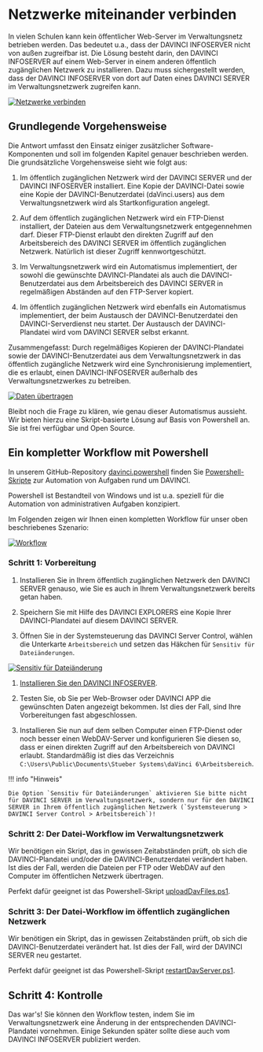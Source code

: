 # Netzwerke miteinander verbinden

In vielen Schulen kann kein öffentlicher Web-Server im Verwaltungsnetz betrieben werden. Das bedeutet u.a., dass der DAVINCI INFOSERVER nicht von außen zugreifbar ist. Die Lösung besteht darin, den DAVINCI INFOSERVER auf einem Web-Server in einem anderen öffentlich zugänglichen Netzwerk zu installieren. Dazu muss sichergestellt werden, dass der DAVINCI INFOSERVER von dort auf Daten eines DAVINCI SERVER im Verwaltungsnetzwerk zugreifen kann.

[![Netzwerke verbinden][1]][1] 

## Grundlegende Vorgehensweise

Die Antwort umfasst den Einsatz einiger zusätzlicher Software-Komponenten und soll im folgenden Kapitel genauer beschrieben werden. Die grundsätzliche Vorgehensweise sieht wie folgt aus:

1. Im öffentlich zugänglichen Netzwerk wird der DAVINCI SERVER und der DAVINCI INFOSERVER installiert. Eine Kopie der DAVINCI-Datei sowie eine Kopie der DAVINCI-Benutzerdatei (daVinci.users) aus dem Verwaltungsnetzwerk wird als Startkonfiguration angelegt.

2. Auf dem öffentlich zugänglichen Netzwerk wird ein FTP-Dienst installiert, der Dateien aus dem Verwaltungsnetzwerk entgegennehmen darf. Dieser FTP-Dienst erlaubt den direkten Zugriff auf den Arbeitsbereich des DAVINCI SERVER im öffentlich zugänglichen Netzwerk. Natürlich ist dieser Zugriff kennwortgeschützt.

3. Im Verwaltungsnetzwerk wird ein Automatismus implementiert, der sowohl die gewünschte DAVINCI-Plandatei als auch die DAVINCI-Benutzerdatei aus dem Arbeitsbereich des DAVINCI SERVER in regelmäßigen Abständen auf den FTP-Server kopiert.

4. Im öffentlich zugänglichen Netzwerk wird ebenfalls ein Automatismus implementiert, der beim Austausch der DAVINCI-Benutzerdatei den DAVINCI-Serverdienst neu startet. Der Austausch der DAVINCI-Plandatei wird vom DAVINCI SERVER selbst erkannt.

Zusammengefasst: Durch regelmäßiges Kopieren der DAVINCI-Plandatei sowie der DAVINCI-Benutzerdatei aus dem Verwaltungsnetzwerk in das öffentlich zugängliche Netzwerk wird eine Synchronisierung implementiert, die es erlaubt, einen DAVINCI-INFOSERVER außerhalb des Verwaltungsnetzwerkes zu betreiben.

[![Daten übertragen][2]][2] 

Bleibt noch die Frage zu klären, wie genau dieser Automatismus aussieht. Wir bieten hierzu eine Skript-basierte Lösung auf Basis von Powershell an. Sie ist frei verfügbar und Open Source.

## Ein kompletter Workflow mit Powershell

In unserem GitHub-Repository [davinci.powershell](https://github.com/stuebersystems/davinci.powershell) finden Sie [Powershell-Skripte](https://docs.microsoft.com/de-de/powershell/scripting/getting-started/getting-started-with-windows-powershell) zur Automation von Aufgaben rund um DAVINCI.

Powershell ist Bestandteil von Windows und ist u.a. speziell für die Automation von administrativen Aufgaben konzipiert.

Im Folgenden zeigen wir Ihnen einen kompletten Workflow für unser oben beschriebenes Szenario:

[![Workflow][3]][3]

### Schritt 1: Vorbereitung

1. Installieren Sie in Ihrem öffentlich zugänglichen Netzwerk den DAVINCI SERVER genauso, wie Sie es auch in Ihrem Verwaltungsnetzwerk bereits getan haben.

2. Speichern Sie mit Hilfe des DAVINCI EXPLORERS eine Kopie Ihrer DAVINCI-Plandatei auf diesem DAVINCI SERVER. 

3. Öffnen Sie in der Systemsteuerung das DAVINCI Server Control, wählen die Unterkarte `Arbeitsbereich` und setzen das Häkchen für `Sensitiv für Dateiänderungen`.

 [![Sensitiv für Dateiänderung][4]][4] 

1. [Installieren Sie den DAVINCI INFOSERVER](/09.infoserver/setup-infoserver/README.md).

2. Testen Sie, ob Sie per Web-Browser oder DAVINCI APP die gewünschten Daten angezeigt bekommen. Ist dies der Fall, sind Ihre Vorbereitungen fast abgeschlossen.

3. Installieren Sie nun auf dem selben Computer einen FTP-Dienst oder noch besser einen WebDAV-Server und konfigurieren Sie diesen so, dass er einen direkten Zugriff auf den Arbeitsbereich von DAVINCI erlaubt. Standardmäßig ist dies das Verzeichnis `C:\Users\Public\Documents\Stueber Systems\daVinci 6\Arbeitsbereich`.

!!! info "Hinweis"

    Die Option `Sensitiv für Dateiänderungen` aktivieren Sie bitte nicht für DAVINCI SERVER im Verwaltungsnetzwerk, sondern nur für den DAVINCI SERVER in Ihrem öffentlich zugänglichen Netzwerk (`Systemsteuerung > DAVINCI Server Control > Arbeitsbereich`)!

### Schritt 2: Der Datei-Workflow im Verwaltungsnetzwerk

Wir benötigen ein Skript, das in gewissen Zeitabständen prüft, ob sich die DAVINCI-Plandatei und/oder die DAVINCI-Benutzerdatei verändert haben. Ist dies der Fall, werden die Dateien per FTP oder WebDAV auf den Computer im öffentlichen Netzwerk übertragen.

Perfekt dafür geeignet ist das Powershell-Skript [uploadDavFiles.ps1](https://github.com/stuebersystems/davinci.powershell/wiki/uploadDavFiles.ps1).

### Schritt 3: Der Datei-Workflow im öffentlich zugänglichen Netzwerk

Wir benötigen ein Skript, das in gewissen Zeitabständen prüft, ob sich die DAVINCI-Benutzerdatei verändert hat. Ist dies der Fall, wird der DAVINCI SERVER neu gestartet.

Perfekt dafür geeignet ist das Powershell-Skript [restartDavServer.ps1](https://github.com/stuebersystems/davinci.powershell/wiki/restartDavServer.ps1).

## Schritt 4: Kontrolle

Das war's! Sie können den Workflow testen, indem Sie im Verwaltungsnetzwerk eine Änderung in der entsprechenden DAVINCI-Plandatei vornehmen. Einige Sekunden später sollte diese auch vom DAVINCI INFOSERVER publiziert werden.

[1]:/assets/images/is/sigma1.svg
[2]:/assets/images/is/sigma2.svg
[3]:/assets/images/is/sigma3.svg
[4]:/assets/images/issensitiv.haken.png